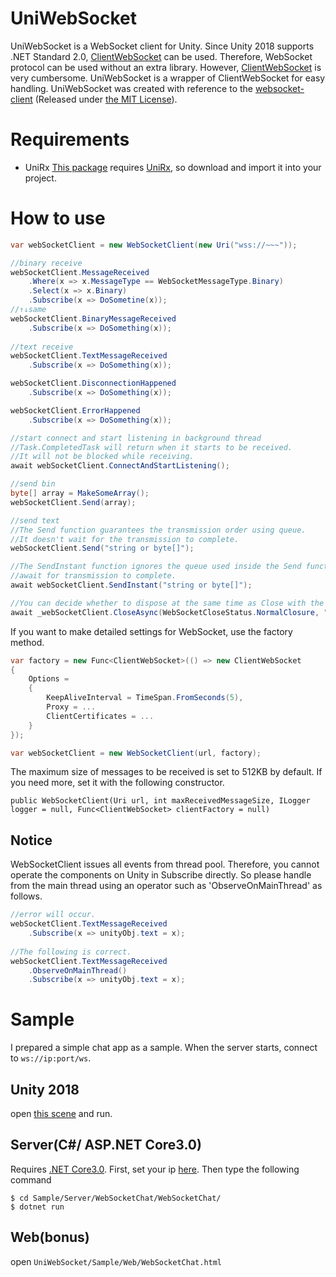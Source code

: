 # UniWebSocket
UniWebSocket is a WebSocket client for Unity. Since Unity 2018 supports .NET Standard 2.0, [ClientWebSocket](https://docs.microsoft.com/ja-jp/dotnet/api/system.net.websockets.clientwebsocket?view=netstandard-2.0) can be used. Therefore, WebSocket protocol can be used without an extra library. However, [ClientWebSocket](https://docs.microsoft.com/ja-jp/dotnet/api/system.net.websockets.clientwebsocket?view=netstandard-2.0) is very cumbersome.
UniWebSocket is a wrapper of ClientWebSocket for easy handling. UniWebSocket was created with reference to the [websocket-client](https://github.com/Marfusios/websocket-client) (Released under [the MIT License](https://github.com/Marfusios/websocket-client/blob/master/LICENSE)).


# Requirements
- UniRx
[This package](https://github.com/nenoNaninu/UniWebSocket/releases) requires [UniRx](https://github.com/neuecc/UniRx/releases), so download and import it into your project.
# How to use

```csharp
var webSocketClient = new WebSocketClient(new Uri("wss://~~~"));

//binary receive
webSocketClient.MessageReceived
    .Where(x => x.MessageType == WebSocketMessageType.Binary)
    .Select(x => x.Binary)
    .Subscribe(x => DoSometine(x));
//↑↓same
webSocketClient.BinaryMessageReceived
    .Subscribe(x => DoSomething(x));
    
//text receive
webSocketClient.TextMessageReceived
    .Subscribe(x => DoSomething(x));

webSocketClient.DisconnectionHappened
    .Subscribe(x => DoSomething(x));

webSocketClient.ErrorHappened
    .Subscribe(x => DoSomething(x));

//start connect and start listening in background thread
//Task.CompletedTask will return when it starts to be received.
//It will not be blocked while receiving.
await webSocketClient.ConnectAndStartListening();

//send bin
byte[] array = MakeSomeArray();
webSocketClient.Send(array);

//send text
//The Send function guarantees the transmission order using queue.
//It doesn't wait for the transmission to complete.
webSocketClient.Send("string or byte[]");

//The SendInstant function ignores the queue used inside the Send function and sends it immediately.
//await for transmission to complete.
await webSocketClient.SendInstant("string or byte[]");

//You can decide whether to dispose at the same time as Close with the last bool parameter.
await _webSocketClient.CloseAsync(WebSocketCloseStatus.NormalClosure, "description", true);
```
If you want to make detailed settings for WebSocket, use the factory method.
```csharp
var factory = new Func<ClientWebSocket>(() => new ClientWebSocket
{
    Options =
    {
        KeepAliveInterval = TimeSpan.FromSeconds(5),
        Proxy = ...
        ClientCertificates = ...
    }
});

var webSocketClient = new WebSocketClient(url, factory);
```
The maximum size of messages to be received is set to 512KB by default. If you need more, set it with the following constructor.
```csharp=
public WebSocketClient(Uri url, int maxReceivedMessageSize, ILogger logger = null, Func<ClientWebSocket> clientFactory = null)
```

## Notice
WebSocketClient issues all events from thread pool. Therefore, you cannot operate the components on Unity in Subscribe directly. So please handle from the main thread using an operator such as 'ObserveOnMainThread' as follows.
```csharp
//error will occur.
webSocketClient.TextMessageReceived
    .Subscribe(x => unityObj.text = x);
    
//The following is correct.
webSocketClient.TextMessageReceived
    .ObserveOnMainThread()
    .Subscribe(x => unityObj.text = x);
```
# Sample
I prepared a simple chat app as a sample. When the server starts, connect to ```ws://ip:port/ws```.
## Unity 2018
open [this scene](https://github.com/nenoNaninu/UniWebSocket/tree/master/Unity/UniWebSocket/Assets/Scenes) and run.


## Server(C#/ ASP.NET Core3.0)
Requires [.NET Core3.0](https://dotnet.microsoft.com/download/dotnet-core/3.0).  First, set your ip [here](https://github.com/nenoNaninu/UniWebSocket/blob/master/Sample/Server/WebSocketChat/WebSocketChat/Program.cs#L23).
Then type the following command
```
$ cd Sample/Server/WebSocketChat/WebSocketChat/
$ dotnet run
```

## Web(bonus)
open ```UniWebSocket/Sample/Web/WebSocketChat.html```
